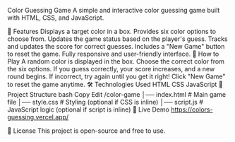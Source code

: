  Color Guessing Game
A simple and interactive color guessing game built with HTML, CSS, and JavaScript.

🚀 Features
Displays a target color in a box.
Provides six color options to choose from.
Updates the game status based on the player's guess.
Tracks and updates the score for correct guesses.
Includes a "New Game" button to reset the game.
Fully responsive and user-friendly interface.
📜 How to Play
A random color is displayed in the box.
Choose the correct color from the six options.
If you guess correctly, your score increases, and a new round begins.
If incorrect, try again until you get it right!
Click "New Game" to reset the game anytime.
🛠 Technologies Used
HTML
CSS
JavaScript
📂 Project Structure
bash
Copy
Edit
/color-game
│── index.html  # Main game file
│── style.css   # Styling (optional if CSS is inline)
│── script.js   # JavaScript logic (optional if script is inline)
🔗 Live Demo
https://colors-guessing.vercel.app/

📜 License
This project is open-source and free to use.
